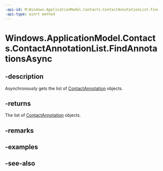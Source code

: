 ```yaml
---
-api-id: M:Windows.ApplicationModel.Contacts.ContactAnnotationList.FindAnnotationsAsync
-api-type: winrt method
---
```


<!-- Method syntax
public Windows.Foundation.IAsyncOperation<Windows.Foundation.Collections.IVectorView<Windows.ApplicationModel.Contacts.ContactAnnotation>> FindAnnotationsAsync()
-->

# Windows.ApplicationModel.Contacts.ContactAnnotationList.FindAnnotationsAsync

## -description
Asynchronously gets the list of [ContactAnnotation](contactannotation.md) objects.

## -returns
The list of [ContactAnnotation](contactannotation.md) objects.

## -remarks

## -examples

## -see-also
